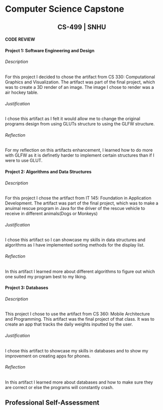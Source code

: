 # Computer Science Capstone
  
## <center>CS-499 | SNHU</center>

#### CODE REVIEW
#### Project 1: Software Engineering and Design
###### Description
For this project I decided to chose the artifact from CS 330: Computational Graphics and Visualization. The artifact was part of the final project, which was to create a 3D render of an image. The image I chose to render was a air hockey table.
###### Justification
I chose this artifact as I felt it would allow me to change the original programs design from using GLUTs structure to using the GLFW structure.
###### Reflection
For my reflection on this artifacts enhancement, I learned how to do more with GLFW as it is definetly harder to implement certain structures than if I were to use GLUT.
#### Project 2: Algorithms and Data Structures
###### Description
For this project I chose the artifact from IT 145: Foundation in Application Development. The artifact was part of the final project, which was to make a anuimal rescue program in Java for the driver of the rescue vehicle to receive in different animals(Dogs or Monkeys)
###### Justification
I chose this artifact so I can showcase my skills in data structures and algorithms as I have implemented sorting methods for the display list.
###### Reflection
In this artifact I learned more about different algorithms to figure out which one suited my program best to my liking.
#### Project 3: Databases
###### Description
This project I chose to use the artifact from CS 360: Mobile Architecture and Programming. This artifact was the final project of that class. It was to create an app that tracks the daily weights inputted by the user.
###### Justification
I chose this artifact to showcase my skills in databases and to show my improvement on creating apps for phones.
###### Reflection
In this artifact I learned more about databases and how to make sure they are correct or else the programs will constantly crash.
## Professional Self-Assessment
